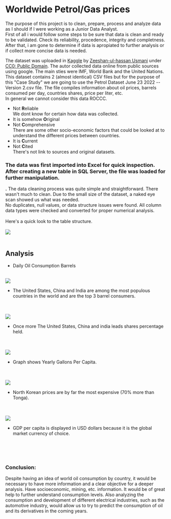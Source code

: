 # Worldwide Petrol/Gas prices


The purpose of this project is to clean, prepare, process and analyze data as I should if I were working as a Junior Data Analyst.
<br>First of all i would follow some steps to be sure that data is clean  and ready to be validated. Check its reliability, procedence, integrity and completness.
<br>After that, i am gone to determine if data is apropiated to further analysis or if collect more concise data is needed.

The dataset was uploaded in <a href="https://www.kaggle.com/datasets/zusmani/petrolgas-prices-worldwide">Kaggle</a> by <a href="https://www.kaggle.com/zusmani">Zeeshan-ul-hassan Usmani</a> under <a href="https://creativecommons.org/publicdomain/zero/1.0/">CC0: Public Domain</a>.
The autor collected data online from public sources using google. The main sties were IMF, World Bank and the United Nations. This dataset contains 2 (almost identical) CSV files but for the purpose of this "Case Study" we are going to use the Petrol Dataset June 23 2022 -- Version 2.csv file. The file compiles information about oil prices, barrels consumed per day, countries shares, price per liter, etc.
<br> In general we cannot consider this data ROCCC. 
<ul>
  <li>Not <b>R</b>eliable</li> We dont know for certain how data was collected.
  <li>It is somehow <b>O</b>riginal</li>
  <li>Not <b>C</b>omprehensive</li> There are some other socio-economic factors that could be looked at to understand the different prices between countries.
  <li>It is <b>C</b>urrent</li>
  <li>Not <b>C</b>ited</li> There's not link to sources and original datasets.
</ul>

### The data was first imported into Excel for quick inspection. After creating a new table in SQL Server, the file was loaded for further manipulation.
<b>.</b> The data cleaning process was quite simple and straightforward. There wasn't much to clean. Due to the small size of the dataset, a naked eye scan showed us what was needed.
<br>No duplicates, null values, or data structure issues were found. All column data types were checked and converted for proper numerical analysis. 
<br>
<br> Here's a quick look to the table structure.
<br>
<br>
<img src="https://user-images.githubusercontent.com/98779367/182617386-d5f80fd1-9b4a-4a9e-9433-2895b78cdfaa.jpg">
<br>
<br>
## Analysis
* Daily Oil Consumption Barrels
<br>
<img src="https://user-images.githubusercontent.com/98779367/182642952-a73ec016-22f1-4cc5-bd39-03db4f886bfa.png">

* The United States, China and India are among the most populous countries in the world and are the top 3 barrel consumers.
<br>
<br>
<img src="https://user-images.githubusercontent.com/98779367/182644782-7818f45a-53cd-4e1a-9cca-2f5be3002e0f.png">

* Once more The United States, China and india leads shares percentage held.
<br>
<br>
<img src="https://user-images.githubusercontent.com/98779367/182646916-b6cd5164-b4f0-44f8-b55f-a8972fb87542.png">

* Graph shows Yearly Gallons Per Capita.
<br>
<br>
<img src="https://user-images.githubusercontent.com/98779367/182648131-5079cf39-2708-4e14-993e-d9a62c42bc12.png">

* North Korean prices are by far the most expensive (70% more than Tonga).
<br>
<br>
<img src="https://user-images.githubusercontent.com/98779367/182653314-423e491c-34c7-4983-8c2b-a6e4cc4a8413.png">

* GDP per capita is displayed in USD dollars because it is the global market currency of choice.
<br>
<br>
<br>

### Conclusion:

Despite having an idea of world oil consumption by country, it would be necessary to have more information and a clear objective for a deeper analysis. Have socioeconomic, mining, etc. information. It would be of great help to further understand consumption levels.
Also analyzing the consumption and development of different electrical industries, such as the automotive industry, would allow us to try to predict the consumption of oil and its derivatives in the coming years.



